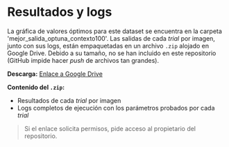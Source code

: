 # Resultados y logs

La gráfica de valores óptimos para este dataset se encuentra en la carpeta 'mejor_salida_optuna_contexto100'. Las salidas de cada *trial* por imagen, junto con sus logs, están empaquetadas en un archivo `.zip` alojado en Google Drive. Debido a su tamaño, no se han incluido en este repositorio (GitHub impide hacer *push* de archivos tan grandes).

**Descarga:** [Enlace a Google Drive](https://drive.google.com/file/d/1A-CqMN6FUUytxrr5bM7PqZDeyMx97dQO/view?usp=sharing)

**Contenido del `.zip`:**
- Resultados de cada *trial* por imagen
- Logs completos de ejecución con los parámetros probados por cada *trial*

> Si el enlace solicita permisos, pide acceso al propietario del repositorio.
